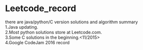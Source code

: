 # Leetcode_record
there are java/python/C version solutions and algorithm summary<br>
1.Java updating.<br>
2.Most python solutions store at Leetcode.com.<br>
3.Some C solutions in the beginning.<11/2015><br>
4.Google CodeJam 2016 record<br>
